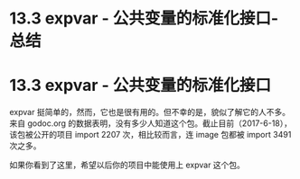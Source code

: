 # 13.3 expvar - 公共变量的标准化接口-总结

# 13.3 expvar - 公共变量的标准化接口

expvar 挺简单的，然而，它也是很有用的。但不幸的是，貌似了解它的人不多。来自 godoc.org 的数据表明，没有多少人知道这个包。截止目前（2017-6-18），该包被公开的项目 import 2207 次，相比较而言，连 image 包都被 import 3491 次之多。

如果你看到了这里，希望以后你的项目中能使用上 expvar 这个包。
